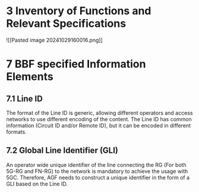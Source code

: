 # 3 Inventory of Functions and Relevant Specifications
![[Pasted image 20241029160016.png]]
# 7 BBF specified Information Elements
## 7.1 Line ID
The format of the Line ID is generic, allowing different operators and access networks to use different encoding of the content. The Line ID has common information (Circuit ID and/or Remote ID), but it can be encoded in different formats.
## 7.2 Global Line Identifier (GLI)
An operator wide unique identifier of the line connecting the RG (For both 5G-RG and FN-RG) to the network is mandatory to achieve the usage with 5GC. Therefore, AGF needs to construct a unique identifier in the form of a GLI based on the Line ID.